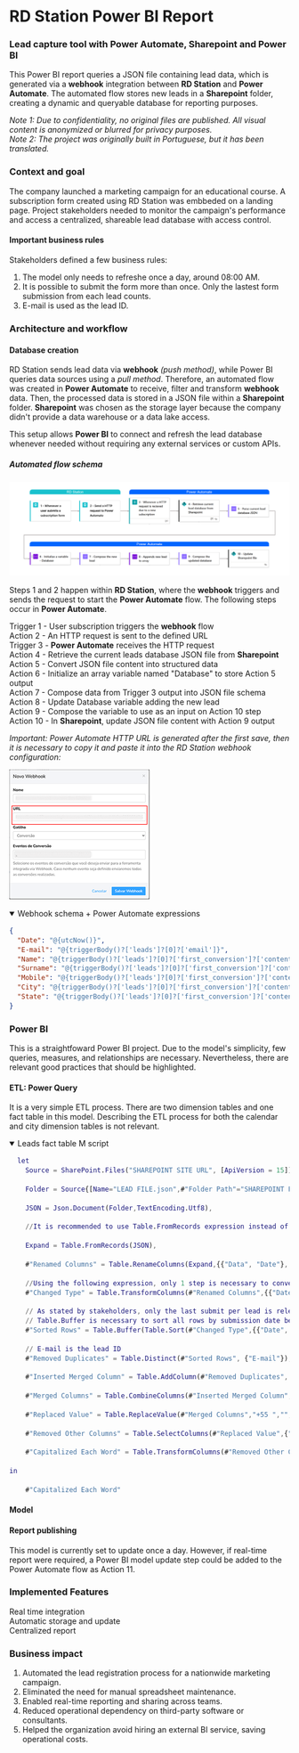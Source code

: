 # RD Station Power BI Report 
### Lead capture tool with Power Automate, Sharepoint and Power BI
This Power BI report queries a JSON file containing lead data, which is generated via a **webhook** integration between **RD Station** and **Power Automate**. The automated flow stores new leads in a **Sharepoint** folder, creating a dynamic and queryable database for reporting purposes.

*Note 1: Due to confidentiality, no original files are published. All visual content is anonymized or blurred for privacy purposes.*  
*Note 2: The project was originally built in Portuguese, but it has been translated.*

### Context and goal
The company launched a marketing campaign for an educational course. A subscription form created using RD Station was embbeded on a landing page. Project stakeholders needed to monitor the campaign's performance and access a centralized, shareable lead database with access control. 

#### Important business rules
Stakeholders defined a few business rules:
1) The model only needs to refreshe once a day, around 08:00 AM.
2) It is possible to submit the form more than once. Only the lastest form submission from each lead counts.
3) E-mail is used as the lead ID.

### Architecture and workflow
#### Database creation
RD Station sends lead data via **webhook** *(push method)*, while Power BI queries data sources using a *pull method*. Therefore, an automated flow was created in **Power Automate** to receive, filter and transform **webhook** data. Then, the processed data is stored in a JSON file within a **Sharepoint** folder. **Sharepoint** was chosen as the storage layer because the company didn't provide a data warehouse or a data lake access.

This setup allows **Power BI** to connect and refresh the lead database whenever needed without requiring any external services or custom APIs.

##### Automated flow schema
![Automated flow](./README/images/AutomatedFlow.png)

Steps 1 and 2 happen within **RD Station**, where the **webhook** triggers and sends the request to start the **Power Automate** flow. The following steps occur in **Power Automate**. 

Trigger 1 - User subscription triggers the **webhook** flow  
Action 2 - An HTTP request is sent to the defined URL  
Trigger 3 - **Power Automate** receives the HTTP request  
Action 4 -  Retrieve the current leads database JSON file from **Sharepoint**  
Action 5 -  Convert JSON file content into structured data  
Action 6 -  Initialize an array variable named "Database" to store Action 5 output  
Action 7 -  Compose data from Trigger 3 output into JSON file schema  
Action 8 -  Update Database variable adding the new lead  
Action 9 -  Compose the variable to use as an input on Action 10 step  
Action 10 -  In **Sharepoint**, update JSON file content with Action 9 output   

*Important: Power Automate HTTP URL is generated after the first save, then it is necessary to copy it and paste it into the RD Station webhook configuration:*  
  
![Webhook configuration](./README/images/webhook-config.png)

<details open>
<summary> Webhook schema + Power Automate expressions </summary>

```json
{
  "Date": "@{utcNow()}",
  "E-mail": "@{triggerBody()?['leads']?[0]?['email']}",
  "Name": "@{triggerBody()?['leads']?[0]?['first_conversion']?['content']?['__cdp__original_event']?['payload']?['name']}",
  "Surname": "@{triggerBody()?['leads']?[0]?['first_conversion']?['content']?['__cdp__original_event']?['payload']?['cf_sobrenome']}",
  "Mobile": "@{triggerBody()?['leads']?[0]?['first_conversion']?['content']?['__cdp__original_event']?['payload']?['mobile_phone']}",
  "City": "@{triggerBody()?['leads']?[0]?['first_conversion']?['content']?['__cdp__original_event']?['payload']?['city']}",
  "State": "@{triggerBody()?['leads']?[0]?['first_conversion']?['content']?['__cdp__original_event']?['payload']?['state']}"
}
```
</details>

### Power BI
This is a straightfoward Power BI project. Due to the model's simplicity, few queries, measures, and relationships are necessary. Nevertheless, there are relevant good practices that should be highlighted. 

#### ETL: Power Query

It is a very simple ETL process. There are two dimension tables and one fact table in this model. Describing the ETL process for both the calendar and city dimension tables is not relevant.

<details open>
<summary> Leads fact table M script </summary>
  
```m
  let
    Source = SharePoint.Files("SHAREPOINT SITE URL", [ApiVersion = 15]),
    
    Folder = Source{[Name="LEAD FILE.json",#"Folder Path"="SHAREPOINT FOLDER URL"]}[Content],
    
    JSON = Json.Document(Folder,TextEncoding.Utf8),
    
    //It is recommended to use Table.FromRecords expression instead of built-in functions because it expands all columns withouh needing to specify them. If a column is removed from the JSON file, this step will not cause a refresh failure.
    
    Expand = Table.FromRecords(JSON),
    
    #"Renamed Columns" = Table.RenameColumns(Expand,{{"Data", "Date"}, {"Nome", "Name"}, {"Sobrenome", "Surname"}, {"Telefone", "Mobile"}, {"Cidade", "City"}, {"Estado", "State"}}),

    //Using the following expression, only 1 step is necessary to convert a datetime type into a date type.
    #"Changed Type" = Table.TransformColumns(#"Renamed Columns",{{"Date", each Date.From(DateTimeZone.From(_)), type date}, {"Name", each _, type text}, {"Surname", each _, type text}, {"Mobile", each _, type text}, {"City", each _, type text}, {"State", each _, type text}, {"E-mail", each _, type text}}),
    
    // As stated by stakeholders, only the last submit per lead is relevant. Next two steps ensure this. 
    // Table.Buffer is necessary to sort all rows by submission date before removing duplicates.
    #"Sorted Rows" = Table.Buffer(Table.Sort(#"Changed Type",{{"Date", Order.Descending}})),

    // E-mail is the lead ID
    #"Removed Duplicates" = Table.Distinct(#"Sorted Rows", {"E-mail"}),
    
    #"Inserted Merged Column" = Table.AddColumn(#"Removed Duplicates", "Full name", each Text.Combine({[Name], [Surname]}, " "), type text),
    
    #"Merged Columns" = Table.CombineColumns(#"Inserted Merged Column",{"State", "City"},Combiner.CombineTextByDelimiter(" - ", QuoteStyle.None),"State and city"),
    
    #"Replaced Value" = Table.ReplaceValue(#"Merged Columns","+55 ","",Replacer.ReplaceText,{"Mobile"}),
    
    #"Removed Other Columns" = Table.SelectColumns(#"Replaced Value",{"Date", "Full name", "E-mail", "Mobile", "State and city"}),
    
    #"Capitalized Each Word" = Table.TransformColumns(#"Removed Other Columns",{{"Full name", Text.Proper, type text}})

in
    
    #"Capitalized Each Word"
```
</details>

#### Model


#### Report publishing
This model is currently set to update once a day. However, if real-time report were required, a Power BI model update step could be added to the Power Automate flow as Action 11.

### Implemented Features
Real time integration  
Automatic storage and update  
Centralized report  

### Business impact
1) Automated the lead registration process for a nationwide marketing campaign.
2) Eliminated the need for manual spreadsheet maintenance.
3) Enabled real-time reporting and sharing across teams.
4) Reduced operational dependency on third-party software or consultants.
5) Helped the organization avoid hiring an external BI service, saving operational costs.  

